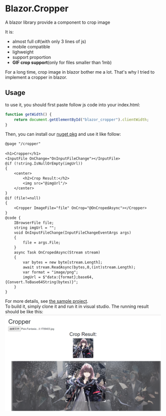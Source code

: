 # Blazor.Cropper
A blazor library provide a component to crop image

It is:
- almost full c#(with only 3 lines of js)
- mobile compatible
- lighweight
- support proportion
- **GIF crop support**(only for files smaller than 1mb)

For a long time, crop image in blazor bother me a lot. That's why I tried to implement a cropper in blazor.

## Usage
to use it, you should first paste follow js code into your index.html:  
```js
function getWidth() {
    return document.getElementById("blazor_cropper").clientWidth;
}
```
Then, you can install our [nuget pkg](https://www.nuget.org/packages/Chronos.Blazor.Cropper) and use it like follow:
```razor
@page "/cropper"

<h1>Cropper</h1>
<InputFile OnChange="OnInputFileChange"></InputFile>
@if (!string.IsNullOrEmpty(imgUrl))
{
    <center>
        <h2>Crop Result:</h2>
        <img src="@imgUrl"/>
    </center>   
}
@if (file!=null)
{
    <Cropper ImageFile="file" OnCrop="@OnCropedAsync"></Cropper>
}
@code {
    IBrowserFile file;
    string imgUrl = "";
    void OnInputFileChange(InputFileChangeEventArgs args)
    {
        file = args.File;
    }
    async Task OnCropedAsync(Stream stream)
    {
        var bytes = new byte[stream.Length];
        await stream.ReadAsync(bytes,0,(int)stream.Length);
        var format = "image/png";
        imgUrl = $"data:{format};base64,{Convert.ToBase64String(bytes)}";
    }
}

```
For more details, see [the sample project](CropperSample).  
To build it, simply clone it and run it in visual studio. The running result should be like this:  
![](2020-09-20-22-00-04.png)  


